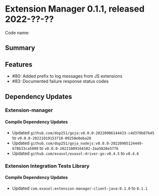 # Extension Manager 0.1.1, released 2022-??-??

Code name:

## Summary

## Features

* #80: Added prefix to log messages from JS extensions
* #83: Documented failure response status codes

## Dependency Updates

### Extension-manager

#### Compile Dependency Updates

* Updated `github.com/dop251/goja:v0.0.0-20220906144433-c4d370b87b45` to `v0.0.0-20221019153710-09250e0eba20`
* Updated `github.com/dop251/goja_nodejs:v0.0.0-20220905124449-678b33ca5009` to `v0.0.0-20221009164102-3aa5028e57f6`
* Updated `github.com/exasol/exasol-driver-go:v0.4.5` to `v0.4.6`

### Extension Integration Tests Library

#### Compile Dependency Updates

* Updated `com.exasol:extension-manager-client-java:0.1.0` to `0.1.1`
